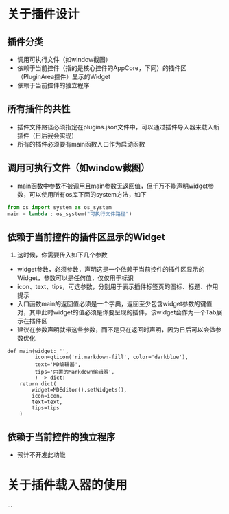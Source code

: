 # 关于插件设计
## 插件分类
* 调用可执行文件（如window截图）
* 依赖于当前控件（指的是核心控件的AppCore，下同）的插件区（PluginArea控件）显示的Widget
* 依赖于当前控件的独立程序

## 所有插件的共性
- 插件文件路径必须指定在plugins.json文件中，可以通过插件导入器来载入新插件（日后我会实现）
- 所有的插件必须要有main函数入口作为启动函数

## 调用可执行文件（如window截图）
- main函数中参数不被调用且main参数无返回值，但千万不能声明widget参数，可以使用所有os库下面的system方法，如下
```python
from os import system as os_system
main = lambda : os_system("可执行文件路径")
```

## 依赖于当前控件的插件区显示的Widget
1. 这时候，你需要传入如下几个参数
- widget参数，必须参数，声明这是一个依赖于当前控件的插件区显示的Widget，参数可以是任何值，仅仅用于标识
- icon、text、tips，可选参数，分别用于表示插件标签页的图标、标题、作用提示
- 入口函数main的返回值必须是一个字典，返回至少包含widget参数的键值对，其中此时widget的值必须是你要呈现的插件，该widget会作为一个Tab展示在插件区
- 建议在参数声明就带这些参数，而不是只在返回时声明，因为日后可以会做参数优化

```text
def main(widget: '',
         icon=qticon('ri.markdown-fill', color='darkblue'),
         text='MD编辑器',
         tips='内置的Markdown编辑器',
         ) -> dict:
    return dict(
        widget=MDEditor().setWidgets(),
        icon=icon,
        text=text,
        tips=tips
    )
```

## 依赖于当前控件的独立程序
- 预计不开发此功能


# 关于插件载入器的使用
...